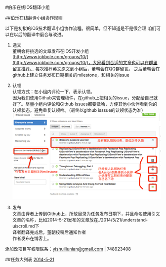 #伯乐在线IOS翻译小组


##伯乐在线翻译小组协作规则

以下是初拟的iOS技术翻译小组协作流程。很简单，但不知道是不是很合理 咱们可以在以后的翻译中磨合与改进。

1. 选文  
    董朝会将挑选的文章发布在iOS开发小组[http://www.jobbole.com/groups/10/](http://www.jobbole.com/groups/10/)，大家看到合适的文章也可以在群里留言推荐。
    每次推荐英文原文到小组后，董朝会在QQ群留言。
    之后董朝会在github上建立任务发布日期相关的milestone，和相关的issue

2. 认领  
认领方式：在小组内评论一下，表示认领。  
因为我们使用Github来管理稿件，在github上把相关的issue，分配给自己就好了。尽量小组内评论和Github Issues都要做哈，方便其他小伙伴看到你的认领状态。避免重复认领哈。（最终以github isssue的认领状态为准）
![](./readme_imgs/taskstate.png)


3. 发布  
文章由译者上传到Github上，所放目录为任务发布日期下，并且命名使用引文文章的名称，比如2014-5-21发布的文章放在./2014/5/21/understand-uiscroll.md下  
译者翻译完成后，董朝校稿后通知作者  
作者发布在博客上。

添加改项目写权限联系：yishuiliunian@gmail.com | 748923408

##任务大列表
[2014-5-21](./task/2014/5/21.md)